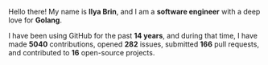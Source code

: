 Hello there! My name is **Ilya Brin**, and I am a **software engineer** with a deep love for **Golang**.

I have been using GitHub for the past **14 years**, and during that time, I have made **5040** contributions, opened **282** issues, submitted **166** pull requests, and contributed to **16** open-source projects.
